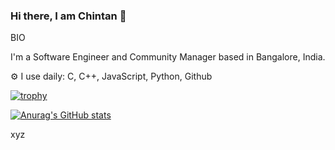 ### Hi there, I am Chintan 👋

<!--
**chintanp325/chintanp325** is a ✨ _special_ ✨ repository because its `README.md` (this file) appears on your GitHub profile.

Here are some ideas to get you started:

- 🔭 I’m currently working on ...
- 🌱 I’m currently learning ...
- 👯 I’m looking to collaborate on ...
- 🤔 I’m looking for help with ...
- 💬 Ask me about ...
- 📫 How to reach me: ...
- 😄 Pronouns: ...
- ⚡ Fun fact: ...
-->


BIO

I'm a Software Engineer and Community Manager based in Bangalore, India.

⚙️ I use daily: C, C++, JavaScript, Python, Github

[![trophy](https://github-profile-trophy.vercel.app/?username=chintanp325)](https://github.com/ryo-ma/github-profile-trophy)

[![Anurag's GitHub stats](https://github-readme-stats.vercel.app/api?username=chintanp325&show_icons=true&theme=radical)](https://github.com/anuraghazra/github-readme-stats)

xyz
